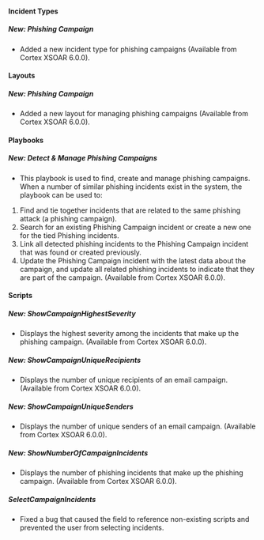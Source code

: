 
#### Incident Types
##### New: Phishing Campaign
- Added a new incident type for phishing campaigns (Available from Cortex XSOAR 6.0.0).


#### Layouts
##### New: Phishing Campaign
- Added a new layout for managing phishing campaigns (Available from Cortex XSOAR 6.0.0).


#### Playbooks
##### New: Detect & Manage Phishing Campaigns
- This playbook is used to find, create and manage phishing campaigns. When a number of similar phishing incidents exist in the system, the playbook can be used to:
1. Find and tie together incidents that are related to the same phishing attack (a phishing campaign).
2. Search for an existing Phishing Campaign incident or create a new one for the tied Phishing incidents.
3. Link all detected phishing incidents to the Phishing Campaign incident that was found or created previously.
4. Update the Phishing Campaign incident with the latest data about the campaign, and update all related phishing incidents to indicate that they are part of the campaign. (Available from Cortex XSOAR 6.0.0).


#### Scripts
##### New: ShowCampaignHighestSeverity
- Displays the highest severity among the incidents that make up the phishing campaign. (Available from Cortex XSOAR 6.0.0).

##### New: ShowCampaignUniqueRecipients
- Displays the number of unique recipients of an email campaign. (Available from Cortex XSOAR 6.0.0).

##### New: ShowCampaignUniqueSenders
- Displays the number of unique senders of an email campaign. (Available from Cortex XSOAR 6.0.0).

##### New: ShowNumberOfCampaignIncidents
- Displays the number of phishing incidents that make up the phishing campaign. (Available from Cortex XSOAR 6.0.0).

##### SelectCampaignIncidents
- Fixed a bug that caused the field to reference non-existing scripts and prevented the user from selecting incidents.